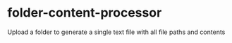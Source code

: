 # folder-content-processor
Upload a folder to generate a single text file with all file paths and contents
